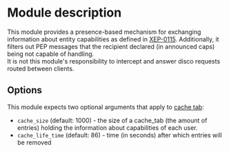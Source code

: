 # Module description

This module provides a presence-based mechanism for exchanging information about entity capabilities as defined in [XEP-0115](https://xmpp.org/extensions/xep-0115.html). Additionally, it filters out PEP messages that the recipient declared (in announced caps) being not capable of handling.  
It is not this module's responsibility to intercept and answer disco requests routed between clients.

## Options

This module expects two optional arguments that apply to [cache tab](https://github.com/processone/cache_tab):
* `cache_size` (default: 1000) - the size of a cache_tab (the amount of entries) holding the information about capabilities of each user. 
* `cache_life_time` (default: 86) - time (in seconds) after which entries will be removed
